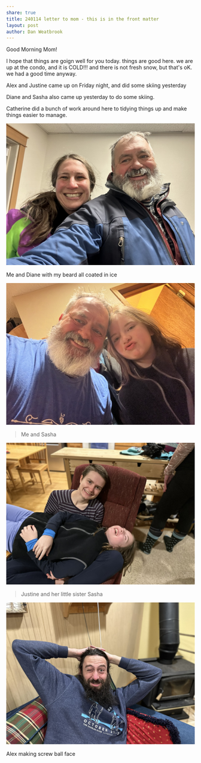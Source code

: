 ```yaml
---
share: true
title: 240114 letter to mom - this is in the front matter
layout: post
author: Dan Weatbrook
---
```




Good Morning Mom!

I hope that things are goign well for you today.  things are good here.  we are up at the condo, and it is COLD!!!   and there is not fresh snow, but that's oK. we had a good time anyway.

Alex and Justine came up on Friday night, and did some skiing yesterday

Diane and Sasha also came up yesterday to do some skiing.

Catherine did a bunch of work around here to tidying things up and make things easier to manage.

![B5B1EA69-157A-4E55-AE36-0AE77ED5ADCC_1_102_o.jpeg](./attachments/B5B1EA69-157A-4E55-AE36-0AE77ED5ADCC_1_102_o.jpeg)

Me and Diane with my beard all coated in ice

![80B8037F-E9F7-4F39-82D1-6C6C67D66318_1_102_o.jpeg](./attachments/80B8037F-E9F7-4F39-82D1-6C6C67D66318_1_102_o.jpeg)

> Me and Sasha

![AD74BBC0-8277-4F54-A0C6-99864DCD7131_1_102_a.jpeg](./attachments/AD74BBC0-8277-4F54-A0C6-99864DCD7131_1_102_a.jpeg)

> Justine and her little sister Sasha

![ED324A88-C4E2-4C6C-A05A-7F29604EF5E5_1_102_a.jpeg](./attachments/ED324A88-C4E2-4C6C-A05A-7F29604EF5E5_1_102_a.jpeg)

Alex making screw ball face